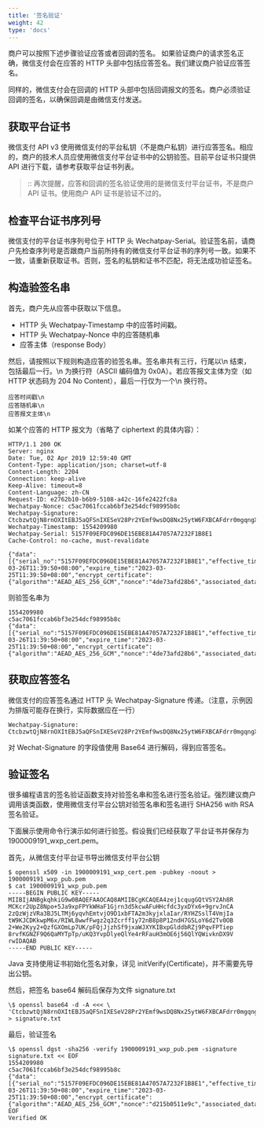 ```yaml
---
title: '签名验证'
weight: 42
type: 'docs'
---
```


商户可以按照下述步骤验证应答或者回调的签名。
如果验证商户的请求签名正确，微信支付会在应答的 HTTP 头部中包括应答签名。我们建议商户验证应答签名。

同样的，微信支付会在回调的 HTTP 头部中包括回调报文的签名。商户必须验证回调的签名，以确保回调是由微信支付发送。

## 获取平台证书

微信支付 API v3 使用微信支付的平台私钥（不是商户私钥）进行应答签名。相应的，商户的技术人员应使用微信支付平台证书中的公钥验签。目前平台证书只提供 API 进行下载，请参考获取平台证书列表。

> :: 再次提醒，应答和回调的签名验证使用的是微信支付平台证书，不是商户 API 证书。使用商户 API 证书是验证不过的。

## 检查平台证书序列号

微信支付的平台证书序列号位于 HTTP 头 Wechatpay-Serial。验证签名前，请商户先检查序列号是否跟商户当前所持有的微信支付平台证书的序列号一致。如果不一致，请重新获取证书。否则，签名的私钥和证书不匹配，将无法成功验证签名。

## 构造验签名串

首先，商户先从应答中获取以下信息。

- HTTP 头 Wechatpay-Timestamp 中的应答时间戳。
- HTTP 头 Wechatpay-Nonce 中的应答随机串
- 应答主体（response Body）

然后，请按照以下规则构造应答的验签名串。签名串共有三行，行尾以\n 结束，包括最后一行。\n 为换行符（ASCII 编码值为 0x0A）。若应答报文主体为空（如 HTTP 状态码为 204 No Content），最后一行仅为一个\n 换行符。

```
应答时间戳\n
应答随机串\n
应答报文主体\n
```

如某个应答的 HTTP 报文为（省略了 ciphertext 的具体内容）：

```
HTTP/1.1 200 OK
Server: nginx
Date: Tue, 02 Apr 2019 12:59:40 GMT
Content-Type: application/json; charset=utf-8
Content-Length: 2204
Connection: keep-alive
Keep-Alive: timeout=8
Content-Language: zh-CN
Request-ID: e2762b10-b6b9-5108-a42c-16fe2422fc8a
Wechatpay-Nonce: c5ac7061fccab6bf3e254dcf98995b8c
Wechatpay-Signature: CtcbzwtQjN8rnOXItEBJ5aQFSnIXESeV28Pr2YEmf9wsDQ8Nx25ytW6FXBCAFdrr0mgqngX3AD9gNzjnNHzSGTPBSsaEkIfhPF4b8YRRTpny88tNLyprXA0GU5ID3DkZHpjFkX1hAp/D0fva2GKjGRLtvYbtUk/OLYqFuzbjt3yOBzJSKQqJsvbXILffgAmX4pKql+Ln+6UPvSCeKwznvtPaEx+9nMBmKu7Wpbqm/+2ksc0XwjD+xlvlECkCxfD/OJ4gN3IurE0fpjxIkvHDiinQmk51BI7zQD8k1znU7r/spPqB+vZjc5ep6DC5wZUpFu5vJ8MoNKjCu8wnzyCFdA==
Wechatpay-Timestamp: 1554209980
Wechatpay-Serial: 5157F09EFDC096DE15EBE81A47057A7232F1B8E1
Cache-Control: no-cache, must-revalidate
​
{"data":[{"serial_no":"5157F09EFDC096DE15EBE81A47057A7232F1B8E1","effective_time":"2018-03-26T11:39:50+08:00","expire_time":"2023-03-25T11:39:50+08:00","encrypt_certificate":{"algorithm":"AEAD_AES_256_GCM","nonce":"4de73afd28b6","associated_data":"certificate","ciphertext":"..."}}]}
```

则验签名串为

```
1554209980
c5ac7061fccab6bf3e254dcf98995b8c
{"data":[{"serial_no":"5157F09EFDC096DE15EBE81A47057A7232F1B8E1","effective_time":"2018-03-26T11:39:50+08:00","expire_time":"2023-03-25T11:39:50+08:00","encrypt_certificate":{"algorithm":"AEAD_AES_256_GCM","nonce":"4de73afd28b6","associated_data":"certificate","ciphertext":"..."}}]}
```

## 获取应答签名

微信支付的应答签名通过 HTTP 头 Wechatpay-Signature 传递。（注意，示例因为排版可能存在换行，实际数据应在一行）

```
Wechatpay-Signature: CtcbzwtQjN8rnOXItEBJ5aQFSnIXESeV28Pr2YEmf9wsDQ8Nx25ytW6FXBCAFdrr0mgqngX3AD9gNzjnNHzSGTPBSsaEkIfhPF4b8YRRTpny88tNLyprXA0GU5ID3DkZHpjFkX1hAp/D0fva2GKjGRLtvYbtUk/OLYqFuzbjt3yOBzJSKQqJsvbXILffgAmX4pKql+Ln+6UPvSCeKwznvtPaEx+9nMBmKu7Wpbqm/+2ksc0XwjD+xlvlECkCxfD/OJ4gN3IurE0fpjxIkvHDiinQmk51BI7zQD8k1znU7r/spPqB+vZjc5ep6DC5wZUpFu5vJ8MoNKjCu8wnzyCFdA==
```

对 Wechat-Signature 的字段值使用 Base64 进行解码，得到应答签名。

## 验证签名

很多编程语言的签名验证函数支持对验签名串和签名进行签名验证。强烈建议商户调用该类函数，使用微信支付平台公钥对验签名串和签名进行 SHA256 with RSA 签名验证。

下面展示使用命令行演示如何进行验签。假设我们已经获取了平台证书并保存为 1900009191_wxp_cert.pem。

首先，从微信支付平台证书导出微信支付平台公钥

```
$ openssl x509 -in 1900009191_wxp_cert.pem -pubkey -noout > 1900009191_wxp_pub.pem
$ cat 1900009191_wxp_pub.pem
-----BEGIN PUBLIC KEY-----
MIIBIjANBgkqhkiG9w0BAQEFAAOCAQ8AMIIBCgKCAQEA4zej1cqugGQtVSY2Ah8R
MCKcr2UpZ8Npo+5Ja9xpFPYkWHaF1Gjrn3d5kcwAFuHHcfdc3yxDYx6+9grvJnCA
2zQzWjzVRa3BJ5LTMj6yqvhEmtvjO9D1xbFTA2m3kyjxlaIar/RYHZSslT4VmjIa
tW9KJCDKkwpM6x/RIWL8wwfFwgz2q3Zcrff1y72nB8p8P12ndH7GSLoY6d2Tv0OB
2+We2Kyy2+QzfGXOmLp7UK/pFQjJjzhSf9jxaWJXYKIBxpGlddbRZj9PqvFPTiep
8rvfKGNZF9Q6QaMYTpTp/uKQ3YvpDlyeQlYe4rRFauH3mOE6j56QlYQWivknDX9V
rwIDAQAB
-----END PUBLIC KEY-----
```

Java 支持使用证书初始化签名对象，详见 initVerify(Certificate)，并不需要先导出公钥。

然后，把签名 base64 解码后保存为文件 signature.txt

```
\$ openssl base64 -d -A <<< \ 'CtcbzwtQjN8rnOXItEBJ5aQFSnIXESeV28Pr2YEmf9wsDQ8Nx25ytW6FXBCAFdrr0mgqngX3AD9gNzjnNHzSGTPBSsaEkIfhPF4b8YRRTpny88tNLyprXA0GU5ID3DkZHpjFkX1hAp/D0fva2GKjGRLtvYbtUk/OLYqFuzbjt3yOBzJSKQqJsvbXILffgAmX4pKql+Ln+6UPvSCeKwznvtPaEx+9nMBmKu7Wpbqm/+2ksc0XwjD+xlvlECkCxfD/OJ4gN3IurE0fpjxIkvHDiinQmk51BI7zQD8k1znU7r/spPqB+vZjc5ep6DC5wZUpFu5vJ8MoNKjCu8wnzyCFdA==' > signature.txt
```

最后，验证签名

```
\$ openssl dgst -sha256 -verify 1900009191_wxp_pub.pem -signature signature.txt << EOF
1554209980
c5ac7061fccab6bf3e254dcf98995b8c
{"data":[{"serial_no":"5157F09EFDC096DE15EBE81A47057A7232F1B8E1","effective_time":"2018-03-26T11:39:50+08:00","expire_time":"2023-03-25T11:39:50+08:00","encrypt_certificate":{"algorithm":"AEAD_AES_256_GCM","nonce":"d215b0511e9c","associated_data":"certificate","ciphertext":"..."}}]}
EOF
Verified OK
```
